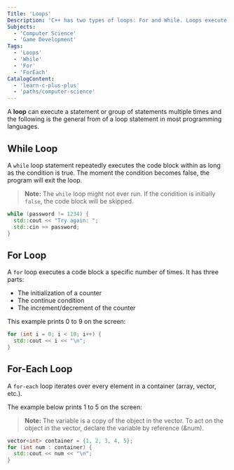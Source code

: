 ```yaml
---
Title: 'Loops'
Description: 'C++ has two types of loops: For and While. Loops execute the same group of statements multiple times until the condition is no longer true.'
Subjects:
  - 'Computer Science'
  - 'Game Development'
Tags:
  - 'Loops'
  - 'While'
  - 'For'
  - 'ForEach'
CatalogContent:
  - 'learn-c-plus-plus'
  - 'paths/computer-science'
---
```


A **loop** can execute a statement or group of statements multiple times and the following is the general from of a loop statement in most programming languages.

## While Loop

A `while` loop statement repeatedly executes the code block within as long as the condition is true. The moment the condition becomes false, the program will exit the loop.

> **Note:** The `while` loop might not ever run. If the condition is initially `false`, the code block will be skipped.

```cpp
while (password != 1234) {
  std::cout << "Try again: ";
  std::cin >> password;
}
```

## For Loop

A `for` loop executes a code block a specific number of times. It has three parts:

- The initialization of a counter
- The continue condition
- The increment/decrement of the counter

This example prints 0 to 9 on the screen:

```cpp
for (int i = 0; i < 10; i++) {
  std::cout << i << "\n";
}
```

## For-Each Loop

A `for-each` loop iterates over every element in a container (array, vector, etc.). 

The example below prints 1 to 5 on the screen:

> **Note:** The variable is a copy of the object in the vector. To act on the object in the vector, declare the variable by reference (&num).

```cpp
vector<int> container = {1, 2, 3, 4, 5};
for (int num : container) {
  std::cout << num << "\n";
}
```

